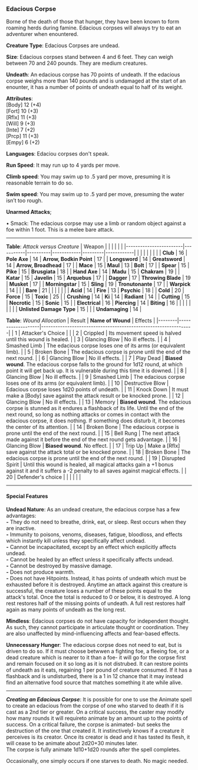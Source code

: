 ### Edacious Corpse
Borne of the death of those that hunger, they have been known to form roaming herds during famine. Edacious corpses will always try to eat an adventurer when enountered.

**Creature Type**: Edacious Corpses are undead.

**Size**: Edacious corpses stand between 4 and 6 feet. They can weigh between 70 and 240 pounds. They are medium creatures.

**Undeath**: An edacious corpse has 70 points of undeath. If the edacious corpse weighs more than 140 pounds and is undamaged at the start of an enounter, it has a number of points of undeath equal to half of its weight.

**Attributes**:  
[Body] 12 (+4)  
[Fort] 10 (+3)  
[Rflx] 11 (+3)  
[Will] 9 (+3)  
[Inte] 7 (+2)  
[Prcp] 11 (+3)  
[Empy] 6 (+2)  

**Languages**: Edaciou corpses don't speak.

**Run Speed**: It may run up to 4 yards per move.

**Climb speed**: You may swim up to .5 yard per move, presuming it is reasonable terrain to do so.

**Swim speed**: You may swim up to .5 yard per move, presuming the water isn’t too rough.

**Unarmed Attacks**;

 • Smack: The edacious corpse may use a limb or random object against a foe within 1 foot. This is a melee bare attack.

---------------------

**Table**: *Attack versus Creature*
| Weapon                 |          |            |         |            |         |
|------------------------|-----------|----------|------------|---------|------------|
|                            |        |                    |        |                            |         |
| **Club**                   | 16     | **Pole Axe**       | 14     | **Arrow, Bodkin Point**    | 17    |
| **Longsword**              | 14     | **Greatsword**     | 14     | **Arrow, Broadhead**       | 17    |
| **Mace**                   | 15     | **Maul**           | 13     | **Bolt**                   | 17    |
| **Spear**                  | 15     | **Pike**           | 15     | **Brusgiata**              | 18    |
| **Hand Axe**               | 14     | **Madu**           | 15     | **Chakram**                | 19    |
| **Katar**                  | 15     | **Javelin**        | 15     | **Arquebus**               | 17    |
| **Dagger**                 | 17     | **Throwing Blade** | 19     | **Musket**                 | 17    |
| **Morningstar**            | 15     | **Sling**          | 19     | **Tronutonante**           | 17    |
| **Warpick**                | 14     |                    |        | **Bare**                   | 21    |
|                            |        |                    |        |
| **Acid**                   | 14     | **Fire**           | 13     | **Psychic**                | 18     |
| **Cold**                   | 20     | **Force**          | 15     | **Toxic**                  | 25     |
| **Crushing**               | 14     | **Ki**             | 14     | **Radiant**                | 14     |
| **Cutting**                | 15     | **Necrotic**       | 15     | **Sonic**                  | 15     |
| **Electrical**             | 16     | **Piercing**       | 14     | **Biting**                 | 16     |
|                            |        |                    |        |                            |        |
| **Unlisted Damage Type**   | 15     |                    |        | **Undamaging**             | 14     |



**Table**: *Wound Allocation*
| Result | **Name of Wound** | Effects                                                        |
|--------|-------------------|----------------------------------------------------------------|
|   1    | Attacker's Choice |                                                                |
|   2    | Crippled          | Its movement speed is halved until this wound is healed.      |
|   3    | Glancing Blow     | No ill effects. |
|   4    | Smashed Limb      | The edacious corpse loses one of its arms (or equivalent limb). |
|   5    | Broken Bone       | The edacious corpse is prone until the end of the next round. |
|   6    | Glancing Blow     | No ill effects. |
|   7    | Play Dead         | **Biased wound**. The edacious corpse falls to the ground for 1d12 round, at which point it will get back up. It is vulnerable during this time it is downed. |
|   8    | Glancing Blow     | No ill effects.                                     |
|   9    | Smashed Limb      | The edacious corpse loses one of its arms (or equivalent limb). |
|   10   | Destructive Blow  | Edacious corpse loses 1d20 points of undeath. |
|   11   | Knock Down        | It must make a [Body] save against the attack result or be knocked prone. |
|   12   | Glancing Blow     | No ill effects. |
|   13   | Memory            | **Biased wound**. The edacious corpse is stunned as it endures a flashback of its life. Until the end of the next round, so long as nothing attacks or comes in contact with the edacious corpse, it does nothing. If something does disturb it, it becomes the center of its attention. |
|   14   | Broken Bone       | The edacious corpse is prone until the end of the next round. |
|   15   | Bell Rung         | The next attack made against it before the end of the next round gets advantage.  |
|   16   | Glancing Blow     | **Biased wound**. No effect. |
|   17   | Trip Up           | Make a [Rflx] save against the attack total or be knocked prone.                                  |
|   18   | Broken Bone       | The edacious corpse is prone until the end of the next round. |
|   19   | Disrupted Spirit  | Until this wound is healed, all magical attacks gain a +1 bonus against it and it suffers a -2 penalty to all saves against magical effects. |
|   20   | Defender's choice |                                   |
|        |                                                |                                   |

---------------------

#### Special Features

**Undead Nature**: As an undead creature, the edacious corpse has a few advantages:  
**-** They do not need to breathe, drink, eat, or sleep. Rest occurs when they are inactive.  
**-** Immunity to poisons, venoms, diseases, fatigue, bloodloss, and effects which instantly kill unless they specifically affect undead.  
**-** Cannot be incapacitated, except by an effect which explicitly affects undead.  
**-** Cannot be healed by an effect unless it specifically affects undead.  
**-** Cannot be destroyed by massive damage.  
**-** Does not produce warmth.  
**-** Does not have Hitpoints. Instead, it has points of undeath which must be exhausted before it is destroyed. Anytime an attack against this creature is successful, the creature loses a number of these points equal to the attack's total. Once the total is reduced to 0 or below, it is destroyed. A long rest restores half of the missing points of undeath. A full rest restores half again as many points of undeath as the long rest.

**Mindless**: Edacious corpses do not have capacity for independent thought. As such, they cannot participate in articulate thought or coordination. They are also unaffected by mind-influencing affects and fear-based effects.

**Unnecessary Hunger**: The edacious corpse does not need to eat, but is driven to do so. If it must choose betwwen a fighting foe, a fleeing foe, or a dead creature which is nearer to it than a foe- it will go for the corpse first and remain focused on it so long as it is not distrubed. It can restore points of undeath as it eats, regaining 1 per pound of creature consumed. If it has a flashback and is undisturbed, there is a 1 in 12 chance that it may instead find an alternative food source that matches something it ate while alive.

-----

***Creating an Edacious Corpse***: It is possible for one to use the Animate spell to create an edacious from the corpse of one who starved to death if it is cast as a 2nd tier or greater. On a critical success, the caster may modify how many rounds it will requireto animate by an amount up to the points of success. On a critical failure, the corpse is animated- but seeks the destruction of the one that created it. It instinctively knows if a creature it perceives is its creator. Once its creator is dead and it has tasted its flesh, it will cease to be animate about 2d20+30 minutes later.  
The corpse is fully animate 1d10+1d20 rounds after the spell completes.  

Occasionally, one simply occurs if one starves to death.  No magic needed.
